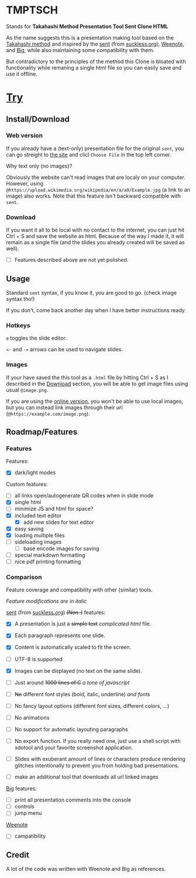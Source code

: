 # TMPTSCH
Stands for **Takahashi Method Presentation Tool Sent Clone HTML**

As the name suggests this is a presentation making tool based on the [Takahashi method](https://en.wikipedia.org/wiki/Takahashi_method) and inspired by the [sent](https://tools.suckless.org/sent/) (from [suckless.org](https://suckless.org/)), [Weenote](https://github.com/jed/weenote), and [Big](https://github.com/tmcw/big), while also maintaining some compatibility with them. 

But contradictory to the principles of the method this Clone is bloated with functionality while remaning a single html file so you can easily save and use it offline.

# [Try](https://andrei-akopian.github.io/TakahashiSentHtml/)

## Install/Download

### Web version
If you already have a (text-only) presentation file for the original `sent`, you can go streight to [the site](https://andrei-akopian.github.io/TakahashiSentHtml/) and clicl `Choose File` in the top left corner.

Why text only (no images)?

Obviously the website can't read images that are localy on your computer. However, using `@https://upload.wikimedia.org/wikipedia/en/a/a9/Example.jpg` (a link to an image) also works. Note that this feature isn't backward compatible with `sent`.

### Download

If you want it all to be local with no contact to the internet, you can just hit Ctrl + S and save the website as html. Because of the way I made it, it will remain as a single file (and the slides you already created will be saved as well).

- [ ] Features described above are not yet polished.

## Usage

Standard `sent` syntax, if you know it, you are good to go. (check image syntax tho!)

If you don't, come back another day when I have better instructions ready.

### Hotkeys

`e` toggles the slide editor.

`<-` and `->` arrows can be used to navigate slides.

### Images

If your have saved the this tool as a `.html` file by hitting Ctrl + S as I described in the [Download](#download) section, you will be able to get image files using usual `@image.png`.

If you are using the [online version](https://andrei-akopian.github.io/TakahashiSentHtml/), you won't be able to use local images, but you can instead link images through their url (`@https://example.com/image.png`). 

## Roadmap/Features

### Features

Features:
- [x] dark/light modes

Custom features:
- [ ] all links open/autogenerate QR codes when in slide mode
- [X] single html
- [ ] minimize JS and html for space?
- [X] included text editor
  -  [x] add new slides for text editor
- [x] easy saving
- [x] loading multiple files
- [ ] sideloading images
  - [ ] base encode images for saving
- [ ] special markdown formatting
- [ ] nice pdf printing formatting

### Comparison

Feature coverage and compatibility with other (similar) tools.

*Feature modifications are in italic*

[sent](https://tools.suckless.org/sent/) (from [suckless.org](https://suckless.org/)) *~~(Non-)~~* features:
- [x] A presentation is just a ~~simple text~~ *complicated html* file.
- [x] Each paragraph represents one slide.
- [x] Content is automatically scaled to fit the screen.
- [ ] UTF-8 is supported.
- [x] Images can be displayed (no text on the same slide).
- [ ] Just around ~~1000 lines of C~~ *a tone of javascript*
- [ ] ~~No~~ different font styles (bold, italic, underline) *and fonts*
- [ ] No fancy layout options (different font sizes, different colors, …)
- [ ] No animations
- [ ] No support for automatic layouting paragraphs
- [ ] No export function. If you really need one, just use a shell script with xdotool and your favorite screenshot application.
- [ ] Slides with exuberant amount of lines or characters produce rendering glitches intentionally to prevent you from holding bad presentations.

- [ ] make an additional tool that downloads all url linked images

[Big](https://github.com/tmcw/big) features:
- [ ] print all presentation comments into the console
- [ ] controls
- [ ] jump menu

[Weenote](https://github.com/jed/weenote)
- [ ] campatibility

## Credit

A lot of the code was written with Weenote and Big as references.
